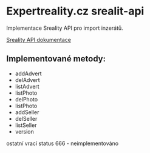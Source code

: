 Expertreality.cz srealit-api 
============================

Implementace Sreality API pro import inzerátů.

[Sreality API dokumentace](https://admin.sreality.cz/doc/import.pdf)


Implementované metody:
----------------------
* addAdvert
* delAdvert
* listAdvert
* listPhoto
* delPhoto
* listPhoto
* addSeller
* delSeller
* listSeller
* version

ostatní vrací status 666 - neimplementováno